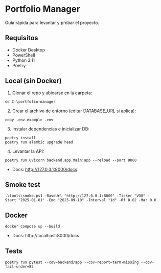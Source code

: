 # Portfolio Manager

Guía rápida para levantar y probar el proyecto.

## Requisitos
- Docker Desktop
- PowerShell
- Python 3.11
- Poetry

## Local (sin Docker)
1) Clonar el repo y ubicarse en la carpeta:
```
cd C:\portfolio-manager
```
2) Crear el archivo de entorno (editar DATABASE_URL si aplica):
```
copy .env.example .env
```
3) Instalar dependencias e inicializar DB:
```
poetry install
poetry run alembic upgrade head
```
4) Levantar la API:
```
poetry run uvicorn backend.app.main:app --reload --port 8000
```
- Docs: http://127.0.0.1:8000/docs

## Smoke test
```
.\tools\smoke.ps1 -BaseUrl "http://127.0.0.1:8000" -Ticker "VOO" -Start "2025-01-01" -End "2025-09-10" -Interval "1d" -Rf 0.02 -Mar 0.0
```

## Docker
```
docker compose up --build
```
- Docs: http://localhost:8000/docs

## Tests
```
poetry run pytest --cov=backend/app --cov-report=term-missing --cov-fail-under=85
```